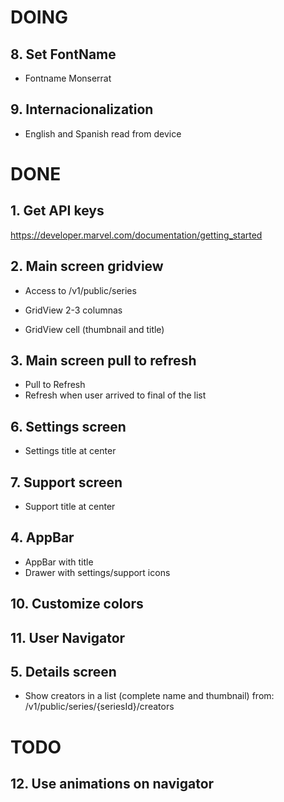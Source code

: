 


# DOING

## 8. Set FontName
- Fontname Monserrat

## 9. Internacionalization
- English and Spanish read from device

# DONE
## 1. Get API keys
https://developer.marvel.com/documentation/getting_started

## 2. Main screen gridview
- Access to /v1/public/series

- GridView 2-3 columnas
- GridView cell (thumbnail and title)

## 3. Main screen pull to refresh
- Pull to Refresh
- Refresh when user arrived to final of the list

## 6. Settings screen
- Settings title at center

## 7. Support screen
- Support title at center

## 4. AppBar
- AppBar with title
- Drawer with settings/support icons

## 10. Customize colors

## 11. User Navigator

## 5. Details screen
- Show creators in a list (complete name and thumbnail) from: /v1/public/series/{seriesId}/creators


# TODO

## 12. Use animations on navigator



